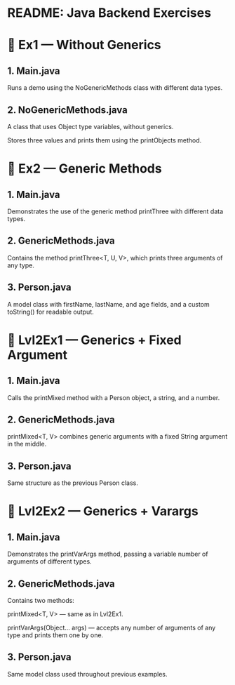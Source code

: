 # README: Java Backend Exercises
# 🧩 Ex1 — Without Generics
## 1. Main.java

Runs a demo using the NoGenericMethods class with different data types.

## 2. NoGenericMethods.java

A class that uses Object type variables, without generics.

Stores three values and prints them using the printObjects method.

# 🧩 Ex2 — Generic Methods
## 1. Main.java

Demonstrates the use of the generic method printThree with different data types.

## 2. GenericMethods.java

Contains the method printThree<T, U, V>, which prints three arguments of any type.

## 3. Person.java

A model class with firstName, lastName, and age fields, and a custom toString() for readable output.

# 🧩 Lvl2Ex1 — Generics + Fixed Argument
## 1. Main.java

Calls the printMixed method with a Person object, a string, and a number.

## 2. GenericMethods.java

printMixed<T, V> combines generic arguments with a fixed String argument in the middle.

## 3. Person.java

Same structure as the previous Person class.

# 🧩 Lvl2Ex2 — Generics + Varargs
## 1. Main.java

Demonstrates the printVarArgs method, passing a variable number of arguments of different types.

## 2. GenericMethods.java

Contains two methods:

printMixed<T, V> — same as in Lvl2Ex1.

printVarArgs(Object... args) — accepts any number of arguments of any type and prints them one by one.

## 3. Person.java

Same model class used throughout previous examples.
